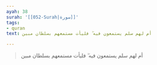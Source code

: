 ```yaml
---
ayah: 38
surah: '[[052-Surah|سورة]]'
tags:
- quran
text: أم لهم سلم يستمعون فيه ۖ فليأت مستمعهم بسلطان مبين

---
```

> أم لهم سلم يستمعون فيه ۖ فليأت مستمعهم بسلطان مبين
